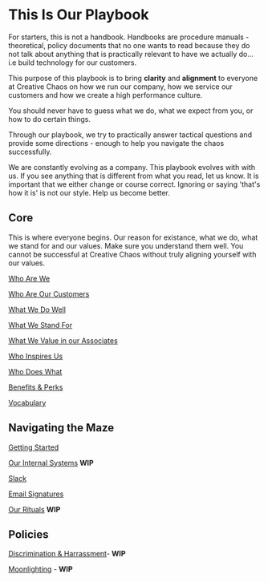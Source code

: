 # This Is Our Playbook
For starters, this is not a handbook. Handbooks are procedure manuals - theoretical, policy documents that no one wants to read because they do not talk about anything that is practically relevant to have we actually do... i.e build technology for our customers.

This purpose of this playbook is to bring **clarity** and **alignment** to everyone at Creative Chaos on how we run our company, how we service our customers and how we create a high performance culture.

You should never have to guess what we do, what we expect from you, or how to do certain things.

Through our playbook, we try to practically answer tactical questions and provide some directions - enough to help you navigate the chaos successfully.

We are constantly evolving as a company. This playbook evolves with with us. If you see anything that is different from what you read, let us know. It is important that we either change or course correct. Ignoring or saying 'that's how it is' is not our style. Help us become better.

## Core
This is where everyone begins. Our reason for existance, what we do, what we stand for and our values. Make sure you understand them well. You cannot be successful at Creative Chaos without truly aligning yourself with our values.

[Who Are We](whoarewe.md)

[Who Are Our Customers](whoareourcustomers.md)

[What We Do Well](whatwedowell.md)

[What We Stand For](ourcompanyvalues.md)

[What We Value in our Associates](whatwevalueinassociates.md)

[Who Inspires Us](whoinspiresus.md)

[Who Does What](whodoeswhat.md)

[Benefits & Perks](benefitsperks.md)

[Vocabulary](vocabulary.md)


## Navigating the Maze

[Getting Started](gettingstarted.md)

[Our Internal Systems](internalsystems.md) **WIP**

[Slack](slack.md)

[Email Signatures](emailsignatures.md)

[Our Rituals](ourrituals.md) **WIP**


## Policies
[Discrimination & Harrassment](discriminationharrassment.md)- **WIP**

[Moonlighting](moonlighting.md) - **WIP**

